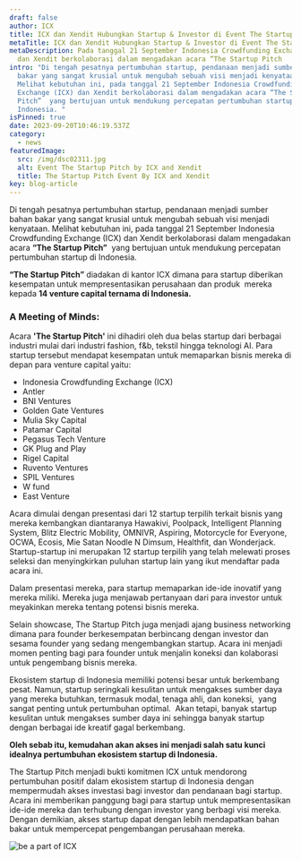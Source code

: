 ```yaml
---
draft: false
author: ICX
title: ICX dan Xendit Hubungkan Startup & Investor di Event The Startup Pitch
metaTitle: ICX dan Xendit Hubungkan Startup & Investor di Event The Startup Pitch
metaDescription: Pada tanggal 21 September Indonesia Crowdfunding Exchange (ICX)
  dan Xendit berkolaborasi dalam mengadakan acara “The Startup Pitch
intro: "Di tengah pesatnya pertumbuhan startup, pendanaan menjadi sumber bahan
  bakar yang sangat krusial untuk mengubah sebuah visi menjadi kenyataan.
  Melihat kebutuhan ini, pada tanggal 21 September Indonesia Crowdfunding
  Exchange (ICX) dan Xendit berkolaborasi dalam mengadakan acara “The Startup
  Pitch”  yang bertujuan untuk mendukung percepatan pertumbuhan startup di
  Indonesia. "
isPinned: true
date: 2023-09-20T10:46:19.537Z
category:
  - news
featuredImage:
  src: /img/dsc02311.jpg
  alt: Event The Startup Pitch by ICX and Xendit
  title: The Startup Pitch Event By ICX and Xendit
key: blog-article
---
```

Di tengah pesatnya pertumbuhan startup, pendanaan menjadi sumber bahan bakar yang sangat krusial untuk mengubah sebuah visi menjadi kenyataan. Melihat kebutuhan ini, pada tanggal 21 September Indonesia Crowdfunding Exchange (ICX) dan Xendit berkolaborasi dalam mengadakan acara **“The Startup Pitch”**  yang bertujuan untuk mendukung percepatan pertumbuhan startup di Indonesia. 

**“The Startup Pitch”** diadakan di kantor ICX dimana para startup diberikan kesempatan untuk mempresentasikan perusahaan dan produk  mereka kepada **14 venture capital ternama di Indonesia.**

### **A Meeting of Minds:**

Acara **'The Startup Pitch'** ini dihadiri oleh dua belas startup dari berbagai industri mulai dari industri fashion, f&b, tekstil hingga teknologi AI. Para startup tersebut mendapat kesempatan untuk memaparkan bisnis mereka di depan para venture capital yaitu:

* Indonesia Crowdfunding Exchange (ICX)
* Antler
* BNI Ventures
* Golden Gate Ventures
* Mulia Sky Capital
* Patamar Capital
* Pegasus Tech Venture
* GK Plug and Play
* Rigel Capital
* Ruvento Ventures
* SPIL Ventures
* W fund
* East Venture

Acara dimulai dengan presentasi dari 12 startup terpilih terkait bisnis yang mereka kembangkan diantaranya Hawakivi, Poolpack, Intelligent Planning System, Blitz Electric Mobility, OMNIVR, Aspiring, Motorcycle for Everyone, OCWA, Ecosis, Mie Satan Noodle N Dimsum, Healthfit, dan Wonderjack. Startup-startup ini merupakan 12 startup terpilih yang telah melewati proses seleksi dan menyingkirkan puluhan startup lain yang ikut mendaftar pada acara ini.

Dalam presentasi mereka, para startup memaparkan ide-ide inovatif yang mereka miliki. Mereka juga menjawab pertanyaan dari para investor untuk meyakinkan mereka tentang potensi bisnis mereka. 

Selain showcase, The Startup Pitch juga menjadi ajang business networking dimana para founder berkesempatan berbincang dengan investor dan sesama founder yang sedang mengembangkan startup. Acara ini menjadi momen penting bagi para founder untuk menjalin koneksi dan kolaborasi untuk pengembang bisnis mereka. 

Ekosistem startup di Indonesia memiliki potensi besar untuk berkembang pesat. Namun, startup seringkali kesulitan untuk mengakses sumber daya yang mereka butuhkan, termasuk modal, tenaga ahli, dan koneksi,  yang sangat penting untuk pertumbuhan optimal.  Akan tetapi, banyak startup kesulitan untuk mengakses sumber daya ini sehingga banyak startup dengan berbagai ide kreatif gagal berkembang. 

**Oleh sebab itu, kemudahan akan akses ini menjadi salah satu kunci idealnya pertumbuhan ekosistem startup di Indonesia.** 

The Startup Pitch menjadi bukti komitmen ICX untuk mendorong pertumbuhan positif dalam ekosistem startup di Indonesia dengan mempermudah akses investasi bagi investor dan pendanaan bagi startup. Acara ini memberikan panggung bagi para startup untuk mempresentasikan ide-ide mereka dan terhubung dengan investor yang berbagi visi mereka. Dengan demikian, akses startup dapat dengan lebih mendapatkan bahan bakar untuk mempercepat pengembangan perusahaan mereka. 

![be a part of ICX](https://cdn.discordapp.com/attachments/913378897113010207/1153901258588049469/ICX_banner-blog_1.png "Investing on a trusted platform in ICX")
